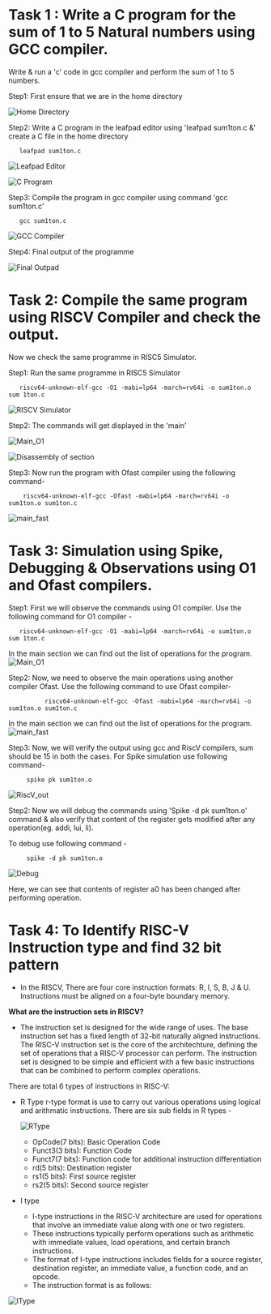## 

# Task 1 : Write a C program for the sum of 1 to 5 Natural numbers using GCC compiler.

Write & run a 'c' code in gcc compiler and perform the sum of 1 to 5 numbers.

Step1: First ensure that we are in the home directory
   
![Home Directory](https://github.com/RohitP0311/asic-design-class/blob/main/Task1/Home%20Directory.png)

Step2: Write a C program in the leafpad editor using 'leafpad sum1ton.c &'
      create a C file in the home directory

       leafpad sum1ton.c

         
![Leafpad Editor](https://github.com/RohitP0311/asic-design-class/blob/main/Task1/Leafpad%20Editor.png)

![C Program](https://github.com/RohitP0311/asic-design-class/blob/main/Task1/C%20Program.png)

Step3: Compile the program in gcc compiler using command 'gcc sum1ton.c'

       gcc sum1ton.c

       

![GCC Compiler](https://github.com/RohitP0311/asic-design-class/blob/main/Task1/Gcc%20Compiler.png)

Step4: Final output of the programme

![Final Outpad](https://github.com/RohitP0311/asic-design-class/blob/main/Task1/Final%20Output.png)
   
# Task 2: Compile the same program using RISCV Compiler and check the output.

Now we check the same programme in RISC5 Simulator.

Step1: Run the same programme in RISC5 Simulator

       riscv64-unknown-elf-gcc -O1 -mabi=lp64 -march=rv64i -o sum1ton.o sum 1ton.c


![RISCV Simulator](https://github.com/RohitP0311/asic-design-class/blob/main/Task2/RISCV%20Simulator.png)

Step2: The commands will get displayed in the 'main'

![Main_O1](https://github.com/RohitP0311/asic-design-class/blob/main/Task2/Main_O1.png)

![Disassembly of section](https://github.com/RohitP0311/asic-design-class/blob/main/Task2/Disassembly%20of%20section.png)

Step3: Now run the program with Ofast compiler using the following command- 

        riscv64-unknown-elf-gcc -Ofast -mabi=lp64 -march=rv64i -o sum1ton.o sum1ton.c


![main_fast](https://github.com/RohitP0311/asic-design-class/blob/main/Task2/Main_Fast.png)


# Task 3: Simulation using Spike, Debugging & Observations using O1 and Ofast compilers.

Step1: First we will observe the commands using O1 compiler. Use the following command for O1 compiler - 

       riscv64-unknown-elf-gcc -O1 -mabi=lp64 -march=rv64i -o sum1ton.o sum 1ton.c

In the main section we can find out the list of operations for the program. 
![Main_O1](https://github.com/RohitP0311/asic-design-class/blob/main/Task2/Main_O1.png)

Step2: Now, we need to observe the main operations using another compiler Ofast. Use the following command to use Ofast compiler- 

              riscv64-unknown-elf-gcc -Ofast -mabi=lp64 -march=rv64i -o sum1ton.o sum1ton.c

In the main section we can find out the list of operations for the program.
![main_fast](https://github.com/RohitP0311/asic-design-class/blob/main/Task2/Main_Fast.png)

Step3: Now, we will verify the output using gcc and RiscV compilers, sum should be 15 in both the cases. For Spike simulation use following command-

         spike pk sum1ton.o


![RiscV_out](https://github.com/RohitP0311/asic-design-class/blob/main/Task3/RiscV_Out.png)

Step2: Now we will debug the commands using 'Spike -d pk sum1ton.o' command & also verify that content of the register gets modified after any operation(eg. addi, lui, li).

To debug use following command - 

         spike -d pk sum1ton.o



![Debug](https://github.com/RohitP0311/asic-design-class/blob/main/Task3/Debug.png)

Here, we can see that contents of register a0 has been changed after performing operation.

# Task 4: To Identify RISC-V Instruction type and find 32 bit pattern

* In the RISCV, There are four core instruction formats: R, I, S, B, J & U. Instructions must be aligned on a four-byte boundary memory. 

**What are the instruction sets in RISCV?**

* The instruction set is designed for the wide range of uses. The base instruction set has a fixed length of 32-bit naturally aligned instructions. The RISC-V instruction set is the core of the 
  architechture, defining the set of operations that a RISC-V processor can perform. The instruction set is designed to be simple and efficient with a few basic instructions that can be combined to 
  perform complex operations.

There are total 6 types of instructions in RISC-V:

* R Type
     r-type format is use to carry out various operations using logical and arithmatic instructions.
     There are six sub fields in R types -
  
     ![RType](https://github.com/RohitP0311/asic-design-class/blob/main/Task4/RType.png)
  
     + OpCode(7 bits): Basic Operation Code
     + Funct3(3 bits): Function Code
     + Funct7(7 bits): Function code for additional instruction differentiation
     + rd(5 bits): Destination register
     + rs1(5 bits): First source register
     + rs2(5 bits): Second source register

* I type       
     + I-type instructions in the RISC-V architecture are used for operations that involve an immediate value along with one or two registers.
    +  These instructions typically perform operations such as arithmetic with immediate values, load operations, and certain branch instructions.
    +  The format of I-type instructions includes fields for a source register, destination register, an immediate value, a function code, and an opcode.
    +  The instruction format is as follows:

 ![IType]()
  


